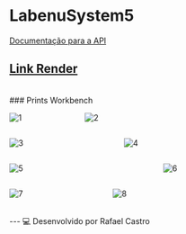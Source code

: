 # LabenuSystem5

[Documentação para a API](https://documenter.getpostman.com/view/22376211/2s8Z6zyr78)

[Link Render](https://labenusystem5.onrender.com)
<br>
---
<br>
### Prints Workbench
<div style="width: 100%">


<div style="width: 130px; display: inline-block">

![1](https://user-images.githubusercontent.com/65736872/210151201-734c0dd4-3c1b-4eb1-8bdc-0e26d9a8700e.png)
</div>

<div style="width: 250px; display: inline-block">

![2](https://user-images.githubusercontent.com/65736872/210151202-68740e63-975e-4c8e-a563-b83c030fb6e2.png)
</div>

<div style="width: 200px; display: inline-block">

![3](https://user-images.githubusercontent.com/65736872/210151208-08731e33-1e15-43bf-ad40-ec5e8b062ff4.png)
</div>


<div style="width: 270px; display: inline-block">

![4](https://user-images.githubusercontent.com/65736872/210151210-46d59505-8ef7-4555-beee-75bf592b09d6.png)
</div>

<div style="width: 270px; display: inline-block">

![5](https://user-images.githubusercontent.com/65736872/210151212-7b2e6104-c068-468c-993f-a8a05a5a6e8f.png)
</div>

<div style="width: 160px; display: inline-block">

![6](https://user-images.githubusercontent.com/65736872/210151213-fa586e7b-5329-42e1-9cdf-1f7cc6eb3685.png)
</div>


<div style="width: 180px; display: inline-block">

![7](https://user-images.githubusercontent.com/65736872/210151217-e27aa957-5bf3-46fa-8232-a98cfb7ac044.png)
</div>


<div style="width: 170px; display: inline-block">

![8](https://user-images.githubusercontent.com/65736872/210151220-a7502c6d-5afd-45cc-ac9b-074b307622e8.png)
</div>
</div>

<br>
---
💻 Desenvolvido por Rafael Castro
